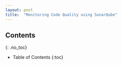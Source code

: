 ```yaml
---
layout: post
title:  "Monitoring Code Quality using SonarQube"
---
```


## Contents
{: .no_toc}

* Table of Contents
{:toc}


